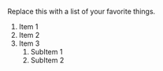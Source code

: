 Replace this with a list of your favorite things.
1. Item 1
2. Item 2
3. Item 3
    1. SubItem 1
    2. SubItem 2
